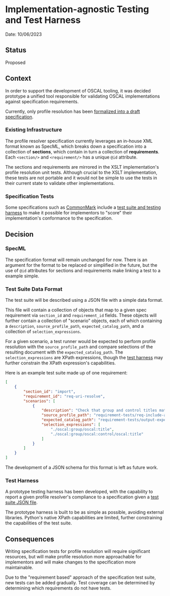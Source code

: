 # Implementation-agnostic Testing and Test Harness

Date: 10/06/2023

## Status

Proposed

## Context

In order to support the development of OSCAL tooling, it was decided prototype a unified tool responsible for validating OSCAL implementations against specification requirements.

Currently, only profile resolution has been [formalized into a draft specification](../src/specifications/profile-resolution/profile-resolution-specml.xml).

### Existing Infrastructure

The profile resolver specification currently leverages an in-house XML format known as SpecML, which breaks down a specification into a collection of **sections**, which contain in turn a collection of **requirements**.
Each `<section/>` and `<requirement/>` has a unique `@id` attribute.

The sections and requirements are mirrored in the XSLT implementation's profile resolution unit tests.
Although crucial to the XSLT implementation, these tests are not portable and it would not be simple to use the tests in their current state to validate other implementations.

### Specification Tests

Some specifications such as [CommonMark](https://commonmark.org/) include a [test suite and testing harness](https://github.com/commonmark/commonmark-spec/tree/master/test) to make it possible for implementors to "score" their implementation's conformance to the specification.

## Decision

### SpecML

The specification format will remain unchanged for now.
There is an argument for the format to be replaced or simplified in the future, but the use of `@id` attributes for sections and requirements make linking a test to a example simple.

### Test Suite Data Format

The test suite will be described using a JSON file with a simple data format.

This file will contain a collection of objects that map to a given spec requirement via `section_id` and `requirement_id` fields.
These objects will further contain a collection of "scenario" objects, each of which containing a `description`, `source_profile_path`, `expected_catalog_path`, and a collection of `selection_expressions`.

For a given scenario, a test runner would be expected to perform profile resolution with the `source_profile_path` and compare selections of the resulting document with the `expected_catalog_path`.
The `selection_expressions` are XPath expressions, though the [test harness](#test-harness) may further constrain the XPath expression's capabilities.

Here is an example test suite made up of one requirement:

```json
[
    {
        "section_id": "import",
        "requirement_id": "req-uri-resolve",
        "scenarios": [
            {
                "description": "Check that group and control titles match, signalling that URIs have been resolved",
                "source_profile_path": "requirement-tests/req-include-all-asis.xml",
                "expected_catalog_path": "requirement-tests/output-expected/req-include-all-asis_RESOLVED.xml",
                "selection_expressions": [
                    "./oscal:group/oscal:title",
                    "./oscal:group/oscal:control/oscal:title"
                ]
            }
        ]
    }
]
```

The development of a JSON schema for this format is left as future work.

### Test Harness

A prototype testing harness has been developed, with the capability to report a given profile resolver's compliance to a specification given a [test suite JSON file](#test-suite-data-format).

The prototype harness is built to be as simple as possible, avoiding external libraries.
Python's native XPath capabilities are limited, further constraining the capabilities of the test suite.

## Consequences

Writing specification tests for profile resolution will require significant resources, but will make profile resolution more approachable for implementors and will make changes to the specification more maintainable.

Due to the "requirement based" approach of the specification test suite, new tests can be added gradually.
Test coverage can be determined by determining which requirements do not have tests.

